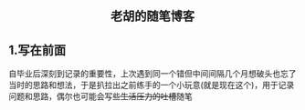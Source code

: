 <center> <h2> 老胡的随笔博客</h2>  </center>

## 1.写在前面
  自毕业后深刻到记录的重要性，上次遇到同一个错但中间间隔几个月想破头也忘了当时的思路和想法，于是扒拉出之前练手的一个小玩意(就是现在这个)，用于记录问题和思路，偶尔也可能会写些~~生活压力的吐槽~~随笔
